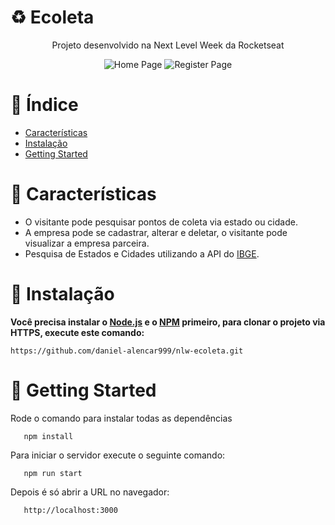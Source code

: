 # ♻ Ecoleta

<p align="center"> Projeto desenvolvido na Next Level Week da Rocketseat </p>

<p align="center">
  <img src="https://i.ibb.co/58yjPR5/homepage.png" alt="Home Page" border="0">
  <img src="https://i.ibb.co/JnZRBpz/registerpage.png" alt="Register Page" border="0">
</p>

# :pushpin: Índice

* [Características](#rocket-Características)
* [Instalação](#construction_worker-Instalação)
* [Getting Started](#runner-getting-started)

# :rocket: Características

* O visitante pode pesquisar pontos de coleta via estado ou cidade.
* A empresa pode se cadastrar, alterar e deletar, o visitante pode visualizar a empresa parceira.
* Pesquisa de Estados e Cidades utilizando a API do [IBGE](https://servicodados.ibge.gov.br/api/docs).

# :construction_worker: Instalação

**Você precisa instalar o [Node.js](https://nodejs.org/en/download/) e o [NPM](https://www.npmjs.com) primeiro, para clonar o projeto via HTTPS, execute este comando:**

```https://github.com/daniel-alencar999/nlw-ecoleta.git```

# :runner: Getting Started

Rode o comando para instalar todas as dependências

```
   npm install
```

Para iniciar o servidor execute o seguinte comando:

  ```
     npm run start
  ```
  
Depois é só abrir a URL no navegador:


  ``` 
     http://localhost:3000
  ```
